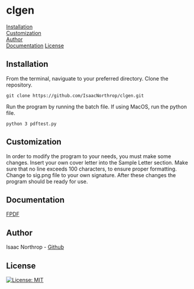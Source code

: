 # clgen
[Installation](#Installation)  
[Customization](#Customization)  
[Author](#Author)  
[Documentation](#Documentation)
[License](#License)  


## Installation
From the terminal, naviguate to your preferred directory. Clone the repository.  

`
git clone https://github.com/IsaacNorthrop/clgen.git
`  

Run the program by running the batch file. If using MacOS, run the python file.

`
python 3 pdftest.py
`  
## Customization
In order to modify the program to your needs, you must make some changes. Insert your own cover letter into the Sample Letter section. Make sure that no line exceeds 100 characters, to ensure proper formatting. Change to sig.png file to your own signature. After these changes the program should be ready for use.

## Documentation
[FPDF](fpdf.org/en/doc/index.php)

## Author
Isaac Northrop - [Github](https://github.com/IsaacNorthrop)
## License
[![License: MIT](https://img.shields.io/badge/License-MIT-yellow.svg)](https://opensource.org/licenses/MIT)

